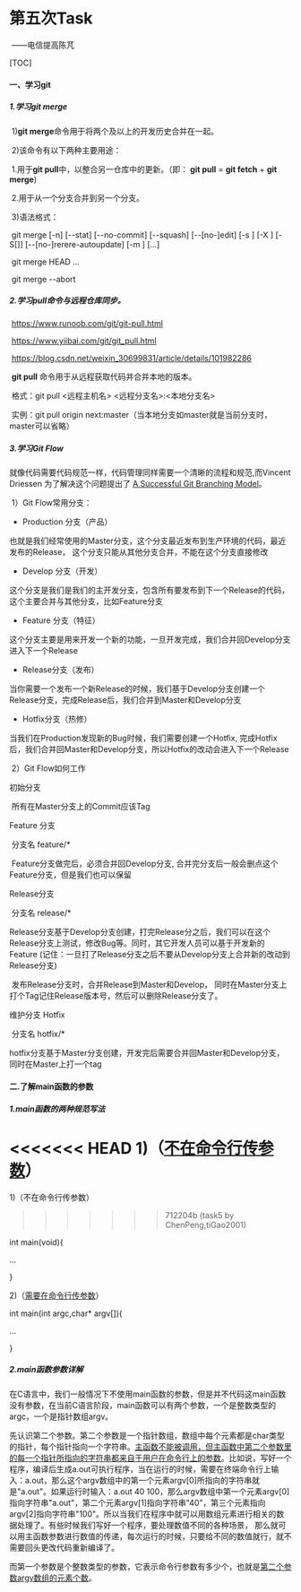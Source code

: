 # 第五次Task

​                                                                                                                                    ——电信提高陈芃

[TOC]

#### 一、学习git

##### 1.学习git merge

​    1)**git merge**命令用于将两个及以上的开发历史合并在一起。

​    2)该命令有以下两种主要用途：

​    1.用于**git pull**中，以整合另一仓库中的更新。（即： **git pull** = **git fetch** + **git merge**)

​    2.用于从一个分支合并到另一个分支。

​    3)语法格式：

​    git merge [-n] [--stat] [--no-commit] [--squash] [--[no-]edit] [-s <strategy>] [-X <strategy-option>] [-S[<keyid>]] [--[no-]rerere-autoupdate] [-m <msg>] [<commit>...]

​    git merge <msg> HEAD <commit>...

​    git merge --abort

##### 2.学习pull命令与远程仓库同步。

​    https://www.runoob.com/git/git-pull.html

​    https://www.yiibai.com/git/git_pull.html

​    https://blog.csdn.net/weixin_30699831/article/details/101982286

​    **git pull** 命令用于从远程获取代码并合并本地的版本。

​    格式：git pull <远程主机名> <远程分支名>:<本地分支名>

​	实例：git pull origin next:master（当本地分支如master就是当前分支时，master可以省略）

##### 3.学习Git Flow

​	就像代码需要代码规范一样，代码管理同样需要一个清晰的流程和规范,而Vincent Driessen 为了解决这个问题提出了 [A Successful Git Branching Model](http://nvie.com/posts/a-successful-git-branching-model/)。

​	1）Git Flow常用分支：	

- Production 分支（产品）

也就是我们经常使用的Master分支，这个分支最近发布到生产环境的代码，最近发布的Release， 这个分支只能从其他分支合并，不能在这个分支直接修改

- Develop 分支（开发）

这个分支是我们是我们的主开发分支，包含所有要发布到下一个Release的代码，这个主要合并与其他分支，比如Feature分支

- Feature 分支（特征）

这个分支主要是用来开发一个新的功能，一旦开发完成，我们合并回Develop分支进入下一个Release

- Release分支（发布）

当你需要一个发布一个新Release的时候，我们基于Develop分支创建一个Release分支，完成Release后，我们合并到Master和Develop分支

- Hotfix分支（热修）

当我们在Production发现新的Bug时候，我们需要创建一个Hotfix, 完成Hotfix后，我们合并回Master和Develop分支，所以Hotfix的改动会进入下一个Release

​	2）Git Flow如何工作

初始分支

​	所有在Master分支上的Commit应该Tag

Feature 分支

​	分支名 feature/*

​	Feature分支做完后，必须合并回Develop分支, 合并完分支后一般会删点这个Feature分支，但是我们也可以保留

Release分支

​	分支名 release/*

​	Release分支基于Develop分支创建，打完Release分之后，我们可以在这个Release分支上测试，修改Bug等。同时，其它开发人员可以基于开发新的Feature (记住：一旦打了Release分支之后不要从Develop分支上合并新的改动到Release分支)

​	发布Release分支时，合并Release到Master和Develop， 同时在Master分支上打个Tag记住Release版本号，然后可以删除Release分支了。

维护分支 Hotfix

​	分支名 hotfix/*

​	hotfix分支基于Master分支创建，开发完后需要合并回Master和Develop分支，同时在Master上打一个tag





#### 二.了解main函数的参数

##### 1.main函数的两种规范写法

<<<<<<< HEAD
1)（<u>不在命令行传参数</u>）
=======
1)（不在命令行传参数）
>>>>>>> 712204b (task5 by ChenPeng,tiGao2001)

int main(void){

...

}

2)（<u>需要在命令行传参数</u>）

int main(int argc,char* argv[]){

...

}

##### 2.main函数参数详解

​	在C语言中，我们一般情况下不使用main函数的参数，但是并不代码这main函数没有参数，在当前C语言阶段，main函数可以有两个参数，一个是整数类型的argc，一个是指针数组argv。

​    先认识第二个参数。第二个参数是一个指针数组，数组中每个元素都是char类型的指针，每个指针指向一个字符串。<u>主函数不能被调用，但主函数中第二个参数里的每一个指针所指向的字符串都来自于用户在命令行上的参数</u>。比如说，写好一个程序，编译后生成a.out可执行程序，当在运行的时候，需要在终端命令行上输入：a.out，那么这个argv数组中的第一个元素argv[0]所指向的字符串就是"a.out"。如果运行时输入：a.out 40 100，那么argv数组中第一个元素argv[0]指向字符串"a.out"，第二个元素argv[1]指向字符串"40"，第三个元素指向argv[2]指向字符串"100"。所以当我们在程序中就可以用数组元素进行相关的数据处理了。有些时候我们写好一个程序，要处理数值不同的各种场景， 那么就可以用主函数参数进行数值的传递，每次运行的时候，只要给不同的数值就行，就不需要回头更改代码重新编译了。

​	而第一个参数是个整数类型的参数，它表示命令行参数有多少个，也就是<u>第二个参数argv数组的元素个数</u>。

